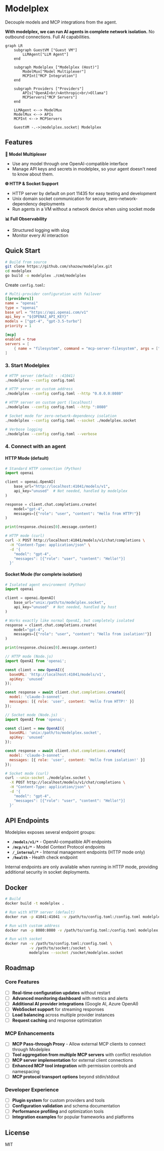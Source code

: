 # Modelplex

Decouple models and MCP integrations from the agent.

**With modelplex, we can run AI agents in complete network isolation.** No outbound connections. Full AI capabilities.

```mermaid
graph LR
    subgraph GuestVM ["Guest VM"]
        LLMAgent["LLM Agent"]
    end
    
    subgraph Modelplex ["Modelplex (Host)"]
        ModelMux["Model Multiplexer"]
        MCPInt["MCP Integration"]
    end
    
    subgraph Providers ["Providers"]
        APIs["OpenAI<br/>Anthropic<br/>Ollama"]
        MCPServers["MCP Servers"]
    end
    
    LLMAgent <--> ModelMux
    ModelMux <--> APIs
    MCPInt <--> MCPServers
    
    GuestVM -.->|modelplex.socket| Modelplex
```

## Features

**🔀 Model Multiplexer**
- Use any model through one OpenAI-compatible interface
- Manage API keys and secrets in modelplex, so your agent doesn't need to know about them.

**🌐 HTTP & Socket Support**
- HTTP server by default on port 11435 for easy testing and development
- Unix domain socket communication for secure, zero-network-dependency deployments
- Run agents in a VM without a network device when using socket mode

**📊 Full Observability**
- Structured logging with slog
- Monitor every AI interaction

## Quick Start

```bash
# Build from source
git clone https://github.com/shazow/modelplex.git
cd modelplex
go build -o modelplex ./cmd/modelplex
```

Create `config.toml`:

```toml
# Multi-provider configuration with failover
[[providers]]
name = "openai"
type = "openai"
base_url = "https://api.openai.com/v1"
api_key = "${OPENAI_API_KEY}"
models = ["gpt-4", "gpt-3.5-turbo"]
priority = 1

[mcp]
enabled = true
servers = [
    { name = "filesystem", command = "mcp-server-filesystem", args = ["/workspace"] },
]
```

### 3. Start Modelplex

```bash
# HTTP server (default - :41041)
./modelplex --config config.toml

# HTTP server on custom address
./modelplex --config config.toml --http "0.0.0.0:8080"

# HTTP server on custom port (localhost)
./modelplex --config config.toml --http ":8080"

# Socket mode for zero-network-dependency isolation
./modelplex --config config.toml --socket ./modelplex.socket

# Verbose logging
./modelplex --config config.toml --verbose
```

### 4. Connect with an agent

#### HTTP Mode (default)

```python
# Standard HTTP connection (Python)
import openai

client = openai.OpenAI(
    base_url="http://localhost:41041/models/v1",
    api_key="unused"  # Not needed, handled by modelplex
)

response = client.chat.completions.create(
    model="gpt-4",
    messages=[{"role": "user", "content": "Hello from HTTP!"}]
)

print(response.choices[0].message.content)
```

```bash
# HTTP mode (curl)
curl -X POST http://localhost:41041/models/v1/chat/completions \
  -H "Content-Type: application/json" \
  -d '{
    "model": "gpt-4",
    "messages": [{"role": "user", "content": "Hello!"}]
  }'
```

#### Socket Mode (for complete isolation)

```python
# Isolated agent environment (Python)
import openai

client = openai.OpenAI(
    base_url="unix:/path/to/modelplex.socket",
    api_key="unused"  # Not needed, handled by host
)

# Works exactly like normal OpenAI, but completely isolated
response = client.chat.completions.create(
    model="gpt-4",
    messages=[{"role": "user", "content": "Hello from isolation!"}]
)

print(response.choices[0].message.content)
```

```javascript
// HTTP mode (Node.js)
import OpenAI from 'openai';

const client = new OpenAI({
  baseURL: 'http://localhost:41041/models/v1',
  apiKey: 'unused'
});

const response = await client.chat.completions.create({
  model: 'claude-3-sonnet',
  messages: [{ role: 'user', content: 'Hello from HTTP!' }]
});
```

```javascript
// Socket mode (Node.js)
import OpenAI from 'openai';

const client = new OpenAI({
  baseURL: 'unix:/path/to/modelplex.socket',
  apiKey: 'unused'
});

const response = await client.chat.completions.create({
  model: 'claude-3-sonnet',
  messages: [{ role: 'user', content: 'Hello from isolation!' }]
});
```

```bash
# Socket mode (curl)
curl --unix-socket ./modelplex.socket \
  -X POST http://localhost/models/v1/chat/completions \
  -H "Content-Type: application/json" \
  -d '{
    "model": "gpt-4",
    "messages": [{"role": "user", "content": "Hello!"}]
  }'
```

## API Endpoints

Modelplex exposes several endpoint groups:

- **`/models/v1/*`** - OpenAI-compatible API endpoints
- **`/mcp/v1/*`** - Model Context Protocol endpoints
- **`/_internal/*`** - Internal management endpoints (HTTP mode only)
- **`/health`** - Health check endpoint

Internal endpoints are only available when running in HTTP mode, providing additional security in socket deployments.


## Docker

```bash
# Build
docker build -t modelplex .

# Run with HTTP server (default)
docker run -p 41041:41041 -v /path/to/config.toml:/config.toml modelplex

# Run with custom address
docker run -p 8080:8080 -v /path/to/config.toml:/config.toml modelplex --http ":8080"

# Run with socket
docker run -v /path/to/config.toml:/config.toml \
           -v /path/to/socket:/socket \
           modelplex --socket /socket/modelplex.socket
```

## Roadmap

### Core Features
- [ ] **Real-time configuration updates** without restart
- [ ] **Advanced monitoring dashboard** with metrics and alerts  
- [ ] **Additional AI provider integrations** (Google AI, Azure OpenAI)
- [ ] **WebSocket support** for streaming responses
- [ ] **Load balancing** across multiple provider instances
- [ ] **Request caching** and response optimization

### MCP Enhancements
- [ ] **MCP Pass-through Proxy** - Allow external MCP clients to connect through Modelplex
- [ ] **Tool aggregation from multiple MCP servers** with conflict resolution
- [ ] **MCP server implementation** for external client connections
- [ ] **Enhanced MCP tool integration** with permission controls and namespacing
- [ ] **MCP protocol transport options** beyond stdin/stdout

### Developer Experience
- [ ] **Plugin system** for custom providers and tools
- [ ] **Configuration validation** and schema documentation
- [ ] **Performance profiling** and optimization tools
- [ ] **Integration examples** for popular frameworks and platforms

## License

MIT
